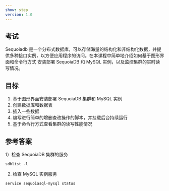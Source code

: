 ```yaml
---
show: step
version: 1.0 
---
```


## 考试
Sequoiadb 是一个分布式数据库，可以存储海量的结构化和非结构化数据，并提供多种接口实例，以方便应用程序的访问。在本课程中简单地介绍如何基于图形界面和命令行方式 安装部署 SequoiaDB 和 MySQL 实例，以及监控集群的实时读写情况。

## 目标
1) 基于图形界面安装部署 SequoiaDB 集群和 MySQL 实例 
2) 创建数据库和数据表
3) 插入一些数据
4) 编写进行简单的增删查改操作的脚本，并挂载后台持续运行
5) 基于命令行方式查看集群的读写性能情况

## 参考答案
1）检查 SequoiaDB 集群的服务
```
sdblist -l
```

2) 检查 MySQL 实例服务
```
service sequoiasql-mysql status
```